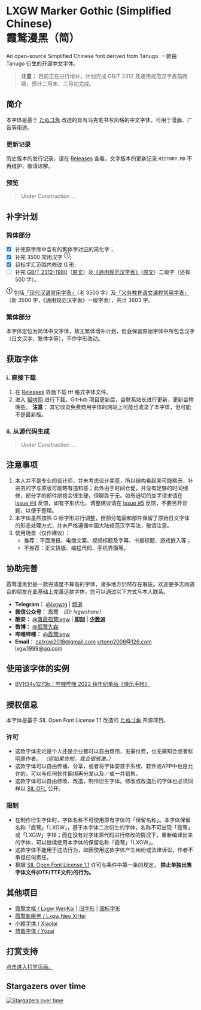 # LXGW Marker Gothic (Simplified Chinese) </br>霞鹜漫黑（简）
An open-source Simplified Chinese font derived from Tanugo. 一款由 Tanugo 衍生的开源中文字体。

> **注意：**
> 目前正在进行增补，计划完成 GB/T 2312 及通用规范汉字表前两级，预计二月末、三月初完成。

## 简介
本字体是基于 [たぬゴ角](https://tanukifont.com/) 改造的具有马克笔书写风格的中文字体，可用于漫画、广告等用途。

### 更新记录
历史版本的发行记录，请在 [Releases](https://github.com/lxgw/LxgwNeoXiHei/releases) 查看。文字版本的更新记录 `HISTORY.MD` 不再维护，敬请谅解。

<!-- [点击查看更新日志](https://github.com/lxgw/LxgwMarkerGothic/blob/main/HISTORY.md)（文字格式的更新日志不再维护，敬请谅解，今后更新日志请参阅 Releases 页面。） -->

### 预览
> Under Construction ...
<!--
![sjPdwF.png](https://s3.ax1x.com/2021/01/26/sjPdwF.png)
![sjPaeU.png](https://s3.ax1x.com/2021/01/26/sjPaeU.png)
-->
## 补字计划
### 简体部分
- [x] 补完原字库中含有的繁体字对应的简化字；
- [x] 补完 3500 常用汉字 <sup>①</sup>;
- [x] 目标字汇范围内修改 G 形;
- [ ] 补完 [GB/T 2312-1980](https://github.com/NightFurySL2001/cjktables/blob/master/china/encoding/gb_t_2312.txt)（[原文](https://openstd.samr.gov.cn/bzgk/gb/newGbInfo?hcno=5664A728BD9D523DE3B99BC37AC7A2CC)）及[《通用规范汉字表》](https://github.com/NightFurySL2001/cjktables/blob/master/china/standard/tongyong_guifan.txt)（[原文](http://www.moe.gov.cn/jyb_sjzl/ziliao/A19/201306/t20130601_186002.html)）二级字（还有 500 字）。

**<sup>①</sup>** 包括[「现代汉语常用字表」](https://github.com/NightFurySL2001/cjktables/blob/master/china/standard/xiandai_changyong.txt)（老 3500 字）及[「义务教育语文课程常用字表」](https://github.com/NightFurySL2001/cjktables/blob/master/china/standard/yiwu_jiaoyu.txt)（新 3500 字，《通用规范汉字表》一级字表），共计 3603 字。

### 繁体部分

本字体定位为简体中文字体，故无繁体增补计划，但会保留原始字体中所包含汉字（日文汉字、繁体字等），不作字形改动。

## 获取字体

### ⅰ. 直接下载

1. 在 [Releases](https://github.com/lxgw/LxgwWenKaiGB/releases) 界面下载 ttf 格式字体文件。
2. 进入 [猫啃网](https://www.maoken.com/freefonts/9523.html) 进行下载。GitHub 项目更新后，会联系站长进行更新，更新会稍晚些。 **注意：** 其它收录免费商用字体的网站上可能也收录了本字体，但可能不是最新版。 

### ⅱ. 从源代码生成

> Under Construction ...
<!--
请运行 `./sources/build.bat` 或 `./sources/build.sh`。需要安装 [`fontmake`](https://github.com/googlefonts/fontmake)：`pip3 install fontmake` 和 [`fontTools`](https://github.com/fonttools/fonttools)：`pip3 install fonttools`。
-->

## 注意事项

1. 本人并不是专业的设计师，并未考虑设计美感，所以结构看起来可能略丑，补进去的字与原版可能略有违和感；此外由于时间仓促，并没有足够的时间细修，部分字的部件拼接会很生硬，但聊胜于无。如有迫切的加字请求请在 [Issue #4](https://github.com/lxgw/LxgwMarkerGothic/issues/4) 反馈，如有字形优化、调整建议请在 [Issue #5](https://github.com/lxgw/LxgwMarkerGothic/issues/5) 反馈，不要另开议题，以便于整理。
2. 本字体虽然按照 G 标字形进行调整，但部分笔画和部件保留了原始日文字体的形态处理方式，并未严格遵循中国大陆规范汉字写法，敬请注意。
3. 使用场景（仅作建议）：
    - 推荐：平面海报、电商文案、视频标题及字幕、书报标题、游戏嵌入等；
    - 不推荐：正文排版、编程代码、手机界面等。

## 协助完善

霞鹜漫黑仍是一款完成度不算高的字体，诸多地方仍然存在瑕疵。欢迎更多志同道合的朋友在此基础上完善这款字体，您可以通过以下方式与本人联系。

- **Telegram：** [@lxgwtg](https://t.me/lxgwtg) | [频道](https://t.me/lxgwandroidfont)
- **微信公众号：** 霞鹜 *（ID: lxgwshare）*
- **酷安：** [@落霞孤鹜lxgw](https://www.coolapk.com/u/633884) | [**即刻**](https://m.okjike.com/users/2e826735-48e6-46c5-b0c2-278cb1853b54?ref=PROFILE_CARD&source=user_card&s=eyJ1IjoiNWVlMzkwZGRkNWNhNTgwMDE3NjljZjFiIiwiZCI6MX0%3D&utm_source=create_card) | [**少数派**](https://sspai.com/u/ng008g7q)
- **微博：** [@孤鹜先森](https://weibo.com/6624339726)
- **哔哩哔哩：** [@霞鹜lxgw](https://space.bilibili.com/3461565661579301)
- **Email：** calxgw2018@gmail.com srtong2006@126.com lxgw1999@qq.com

## 使用该字体的实例
- [BV1t34y1273b：哔哩哔哩 2022 拜年纪单品《快乐手帐》](https://b23.tv/LeR0zlj)

## 授权信息
本字体是基于 SIL Open Font License 1.1 改造的 [たぬゴ角](https://tanukifont.com/) 开源项目。
### 许可
- 这款字体无论是个人还是企业都可以自由商用，无需付费，也无需知会或者标明原作者。 *（但如果告知，我会很感激。）*
- 这款字体可以自由传播、分享，或者将字体安装于系统、软件或APP中也是允许的，可以与任何软件捆绑再分发以及／或一并销售。
- 这款字体可以自由修改、改造，制作衍生字体。修改或改造后的字体也必须同样以 [SIL OFL](https://scripts.sil.org/OFL) 公开。
### 限制
- 在制作衍生字体时，字体名称不可使用原有字体的「保留名称」。本字体保留名称「霞鹜」「LXGW」，基于本字体二次衍生的字体，名称不可出现「霞鹜」或「LXGW」字样；而在没有对字体源代码进行修改的情况下，重新编译出来的字体，可以继续使用本字体的保留名称「霞鹜」「LXGW」。
- 这款字体不能用于违法行为，如因使用这款字体产生纠纷或法律诉讼，作者不承担任何责任。
- 根据 [SIL Open Font License 1.1](https://scripts.sil.org/OFL) 许可与条件中第一条的规定， **禁止单独出售字体文件(OTF/TTF文件)的行为。**

## 其他项目
- [霞鹜文楷 / Lxgw WenKai](https://github.com/lxgw/LxgwWenKai) | [旧字形](https://github.com/lxgw/LxgwWenKaiTC) | [国标字形](https://github.com/lxgw/LxgwWenkaiGB)
- [霞鹜新晰黑 / Lxgw Neo XiHei](https://github.com/lxgw/LxgwNeoXiHei)
- [小赖字体 / Xiaolai](https://github.com/lxgw/kose-font)
- [悠哉字体 / Yozai](https://github.com/lxgw/yozai-font)

## 打赏支持
[点击进入打赏页面。](https://github.com/lxgw/lxgw/blob/main/Donate.md)

## Stargazers over time

[![Stargazers over time](https://starchart.cc/lxgw/LxgwMarkerGothic.svg)](https://starchart.cc/lxgw/LxgwMarkerGothic)

